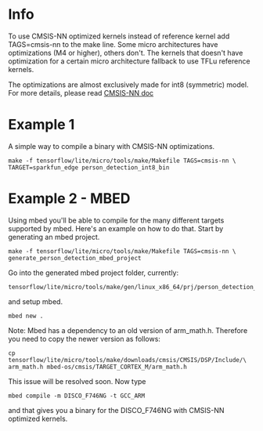# Info

To use CMSIS-NN optimized kernels instead of reference kernel add TAGS=cmsis-nn
to the make line. Some micro architectures have optimizations (M4 or higher),
others don't. The kernels that doesn't have optimization for a certain micro
architecture fallback to use TFLu reference kernels.

The optimizations are almost exclusively made for int8 (symmetric) model. For
more details, please read
[CMSIS-NN doc](https://github.com/ARM-software/CMSIS_5/blob/develop/CMSIS/NN/README.md)

# Example 1

A simple way to compile a binary with CMSIS-NN optimizations.

```
make -f tensorflow/lite/micro/tools/make/Makefile TAGS=cmsis-nn \
TARGET=sparkfun_edge person_detection_int8_bin
```

# Example 2 - MBED

Using mbed you'll be able to compile for the many different targets supported by
mbed. Here's an example on how to do that. Start by generating an mbed project.

```
make -f tensorflow/lite/micro/tools/make/Makefile TAGS=cmsis-nn \
generate_person_detection_mbed_project
```

Go into the generated mbed project folder, currently:

```
tensorflow/lite/micro/tools/make/gen/linux_x86_64/prj/person_detection_int8/mbed
```

and setup mbed.

```
mbed new .
```

Note: Mbed has a dependency to an old version of arm_math.h. Therefore you need
to copy the newer version as follows:

```
cp tensorflow/lite/micro/tools/make/downloads/cmsis/CMSIS/DSP/Include/\
arm_math.h mbed-os/cmsis/TARGET_CORTEX_M/arm_math.h
```

This issue will be resolved soon. Now type

```
mbed compile -m DISCO_F746NG -t GCC_ARM
```

and that gives you a binary for the DISCO_F746NG with CMSIS-NN optimized
kernels.
